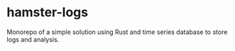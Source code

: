 # hamster-logs
Monorepo of a simple solution using Rust and time series database to store logs and analysis.
